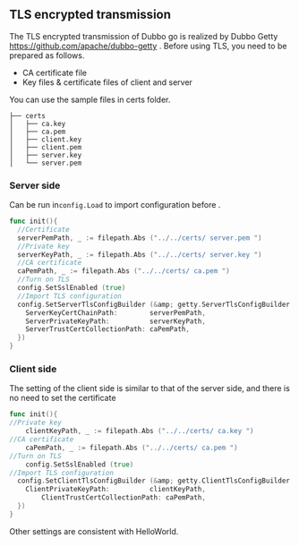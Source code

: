 ## TLS encrypted transmission

The TLS encrypted transmission of Dubbo go is realized by Dubbo Getty https://github.com/apache/dubbo-getty . Before using TLS, you need to be prepared as follows.

+ CA certificate file
+ Key files & certificate files of client and server

You can use the sample files in certs folder.

```shell
├── certs
│   ├── ca.key
│   ├── ca.pem
│   ├── client.key
│   ├── client.pem
│   ├── server.key
│   └── server.pem
```

### Server side

Can be run in`config.Load` to import configuration before .

```go
func init(){
  //Certificate
  serverPemPath, _ := filepath.Abs ("../../certs/ server.pem ")
  //Private key
  serverKeyPath, _ := filepath.Abs ("../../certs/ server.key ")
  //CA certificate
  caPemPath, _ := filepath.Abs ("../../certs/ ca.pem ")
  //Turn on TLS
  config.SetSslEnabled (true)
  //Import TLS configuration
  config.SetServerTlsConfigBuilder (&amp; getty.ServerTlsConfigBuilder {
    ServerKeyCertChainPath:        serverPemPath,
    ServerPrivateKeyPath:          serverKeyPath,
    ServerTrustCertCollectionPath: caPemPath,
  })
}
```
### Client side

The setting of the client side is similar to that of the server side, and there is no need to set the certificate

```go
func init(){
//Private key
	clientKeyPath, _ := filepath.Abs ("../../certs/ ca.key ")
//CA certificate
	caPemPath, _ := filepath.Abs ("../../certs/ ca.pem ")
//Turn on TLS
	config.SetSslEnabled (true)
//Import TLS configuration
  config.SetClientTlsConfigBuilder (&amp; getty.ClientTlsConfigBuilder {
    ClientPrivateKeyPath:          clientKeyPath,
		ClientTrustCertCollectionPath: caPemPath,
  })
}
```
Other settings are consistent with HelloWorld.